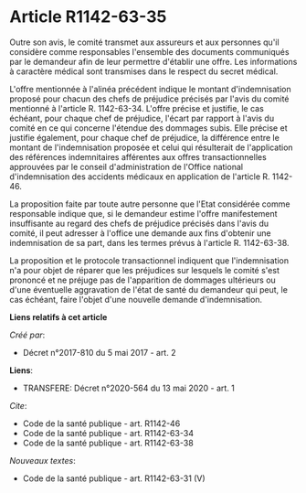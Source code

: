 # Article R1142-63-35

Outre son avis, le comité transmet aux assureurs et aux personnes qu'il considère comme responsables l'ensemble des documents
communiqués par le demandeur afin de leur permettre d'établir une offre. Les informations à caractère médical sont transmises
dans le respect du secret médical. 

L'offre mentionnée à l'alinéa précédent indique le montant d'indemnisation proposé pour chacun des chefs de préjudice
précisés par l'avis du comité mentionné à l'article R. 1142-63-34. L'offre précise et justifie, le cas échéant, pour chaque
chef de préjudice, l'écart par rapport à l'avis du comité en ce qui concerne l'étendue des dommages subis. Elle précise et
justifie également, pour chaque chef de préjudice, la différence entre le montant de l'indemnisation proposée et celui qui
résulterait de l'application des références indemnitaires afférentes aux offres transactionnelles approuvées par le conseil
d'administration de l'Office national d'indemnisation des accidents médicaux en application de l'article R. 1142-46. 

La proposition faite par toute autre personne que l'Etat considérée comme responsable indique que, si le demandeur estime
l'offre manifestement insuffisante au regard des chefs de préjudice précisés dans l'avis du comité, il peut adresser à
l'office une demande aux fins d'obtenir une indemnisation de sa part, dans les termes prévus à l'article R. 1142-63-38. 

La proposition et le protocole transactionnel indiquent que l'indemnisation n'a pour objet de réparer que les préjudices sur
lesquels le comité s'est prononcé et ne préjuge pas de l'apparition de dommages ultérieurs ou d'une éventuelle aggravation de
l'état de santé du demandeur qui peut, le cas échéant, faire l'objet d'une nouvelle demande d'indemnisation.

**Liens relatifs à cet article**

_Créé par_:

  - Décret n°2017-810 du 5 mai 2017 - art. 2

**Liens**:

  - TRANSFERE: Décret n°2020-564 du 13 mai 2020 - art. 1

_Cite_:

  - Code de la santé publique - art. R1142-46
  - Code de la santé publique - art. R1142-63-34
  - Code de la santé publique - art. R1142-63-38

_Nouveaux textes_:

  - Code de la santé publique - art. R1142-63-31 (V)
